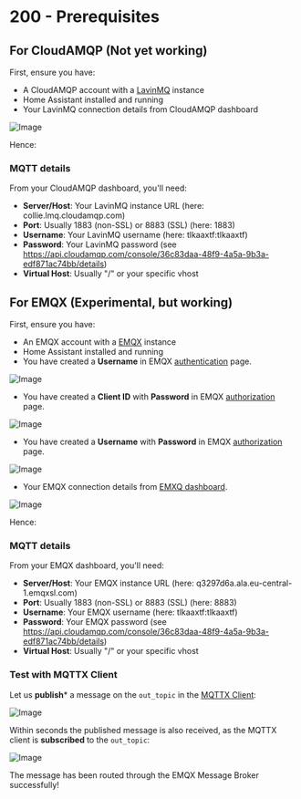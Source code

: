 # 200 - Prerequisites

## For CloudAMQP (Not yet working)

First, ensure you have:
- A CloudAMQP account with a [LavinMQ](https://customer.cloudamqp.com/instance/) instance
- Home Assistant installed and running
- Your LavinMQ connection details from CloudAMQP dashboard

![Image](https://github.com/user-attachments/assets/045e752b-ff05-4589-8ff9-d893c8b23eea)

Hence:

### MQTT details

From your CloudAMQP dashboard, you'll need:
- **Server/Host**: Your LavinMQ instance URL (here: collie.lmq.cloudamqp.com)
- **Port**: Usually 1883 (non-SSL) or 8883 (SSL) (here: 1883)
- **Username**: Your LavinMQ username (here: tlkaaxtf:tlkaaxtf)
- **Password**: Your LavinMQ password (see https://api.cloudamqp.com/console/36c83daa-48f9-4a5a-9b3a-edf871ac74bb/details)
- **Virtual Host**: Usually "/" or your specific vhost

## For EMQX (Experimental, but working)

First, ensure you have:
- An EMQX account with a [EMQX](https://cloud-intl.emqx.com/console/deployments/q3297d6a/settings) instance
- Home Assistant installed and running
- You have created a **Username** in EMQX [authentication](https://cloud-intl.emqx.com/console/deployments/q3297d6a/auth) page.

![Image](https://github.com/user-attachments/assets/e32cc310-e7cc-4315-ab84-8222ff50c8d2)

- You have created a **Client ID** with **Password** in EMQX [authorization](https://cloud-intl.emqx.com/console/deployments/q3297d6a/acl) page.

![Image](https://github.com/user-attachments/assets/7cf2a52e-ebc6-4579-968a-d7ea6be2ca56)

- You have created a **Username** with **Password** in EMQX [authorization](https://cloud-intl.emqx.com/console/deployments/q3297d6a/acl) page.

![Image](https://github.com/user-attachments/assets/6627e842-20dd-4805-ae73-8140958c4a35)

- Your EMQX connection details from [EMXQ dashboard](https://cloud-intl.emqx.com/console/deployments/q3297d6a/settings).

![Image](https://github.com/user-attachments/assets/0c5c43b4-6064-488f-be13-7544e7dc19c2)

Hence:

### MQTT details

From your EMQX dashboard, you'll need:
- **Server/Host**: Your EMQX instance URL (here: q3297d6a.ala.eu-central-1.emqxsl.com)
- **Port**: Usually 1883 (non-SSL) or 8883 (SSL) (here: 8883)
- **Username**: Your EMQX username (here: tlkaaxtf:tlkaaxtf)
- **Password**: Your EMQX password (see https://api.cloudamqp.com/console/36c83daa-48f9-4a5a-9b3a-edf871ac74bb/details)
- **Virtual Host**: Usually "/" or your specific vhost

### Test with MQTTX Client

Let us **publish*** a message on the ```out_topic``` in the [MQTTX Client](https://github.com/emqx/MQTTX):

![Image](https://github.com/user-attachments/assets/52992a57-9ee8-4310-baf2-8279bd91188e)

Within seconds the published message is also received, as the MQTTX client is **subscribed** to the ```out_topic```:

![Image](https://github.com/user-attachments/assets/05d6803d-e710-40e7-8df6-fe6e3003e978)

The message has been routed through the EMQX Message Broker successfully!
